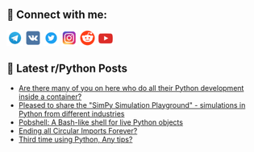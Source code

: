 ## 🔎 Connect with me:
[<img src="https://github.com/bullbesh/bullbesh/blob/main/images/Telegram.png" width="32" height="32" />](https://t.me/bullbesh)
[<img src="https://github.com/bullbesh/bullbesh/blob/main/images/VK.png" width="32" height="32" />](https://vk.com/bullbesh)
[<img src="https://github.com/bullbesh/bullbesh/blob/main/images/Twitter.png" width="32" height="32" />](https://twitter.com/bullbesh1)
[<img src="https://github.com/bullbesh/bullbesh/blob/main/images/Instagram.png" width="32" height="32" />](https://www.instagram.com/bullbesh)
[<img src="https://github.com/bullbesh/bullbesh/blob/main/images/Reddit.png" width="32" height="32" />](https://www.reddit.com/user/bullbesh)
[<img src="https://github.com/bullbesh/bullbesh/blob/main/images/YouTube.png" width="32" height="32" />](https://www.youtube.com/channel/UCtfjRs6uzgq5mfm8S06WTcg)

## 📕 Latest r/Python Posts
<!-- BLOG-POST-LIST:START -->
- [Are there many of you on here who do all their Python development inside a container?](https://www.reddit.com/r/Python/comments/1lmztd5/are_there_many_of_you_on_here_who_do_all_their/)
- [Pleased to share the &quot;SimPy Simulation Playground&quot; - simulations in Python from different industries](https://www.reddit.com/r/Python/comments/1lmxlbd/pleased_to_share_the_simpy_simulation_playground/)
- [Pobshell: A Bash-like shell for live Python objects](https://www.reddit.com/r/Python/comments/1lmn348/pobshell_a_bashlike_shell_for_live_python_objects/)
- [Ending all Circular Imports Forever?](https://www.reddit.com/r/Python/comments/1lmmypt/ending_all_circular_imports_forever/)
- [Third time using Python, Any tips?](https://www.reddit.com/r/Python/comments/1lmbb2a/third_time_using_python_any_tips/)
<!-- BLOG-POST-LIST:END -->
